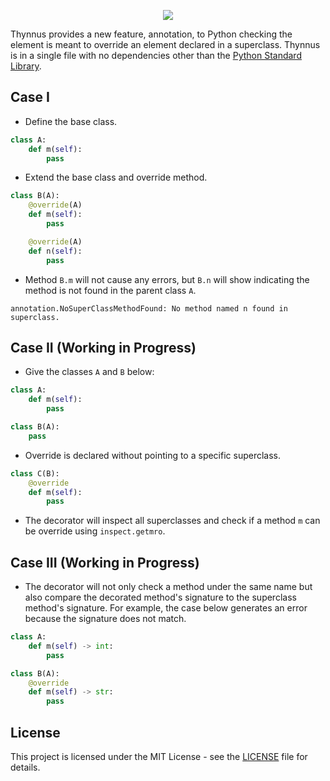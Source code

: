 <p align="center">
  <img src="https://user-images.githubusercontent.com/76184559/121821412-c17f2d80-cc66-11eb-9865-60b91880fb60.PNG"/>
</p>

Thynnus provides a new feature, annotation, to Python checking the element is meant to override an element declared in a superclass. Thynnus is in a single file with no dependencies other than the [Python Standard Library](https://docs.python.org/3/library/).

## Case I

- Define the base class.

```python
class A:
    def m(self):
        pass
```

- Extend the base class and override method.

```python
class B(A):
    @override(A)
    def m(self):
        pass

    @override(A)
    def n(self):
        pass
```

- Method `B.m` will not cause any errors, but `B.n` will show indicating the method is not found in the parent class `A`.

```
annotation.NoSuperClassMethodFound: No method named n found in superclass.
```

## Case II (Working in Progress)

- Give the classes `A` and `B` below:

```python
class A:
    def m(self):
        pass

class B(A):
    pass
```

- Override is declared without pointing to a specific superclass.

```python
class C(B):
    @override
    def m(self):
        pass
```

- The decorator will inspect all superclasses and check if a method  `m` can be override using `inspect.getmro`.

## Case III (Working in Progress)

- The decorator will not only check a method under the same name but also compare the decorated method's signature to the superclass method's signature. For example, the case below generates an error because the signature does not match.

```python
class A:
    def m(self) -> int:
        pass

class B(A):
    @override
    def m(self) -> str:
        pass
```

## License
This project is licensed under the MIT License - see the [LICENSE](https://github.com/SFL09/Thynnus/blob/main/LICENSE) file for details.
